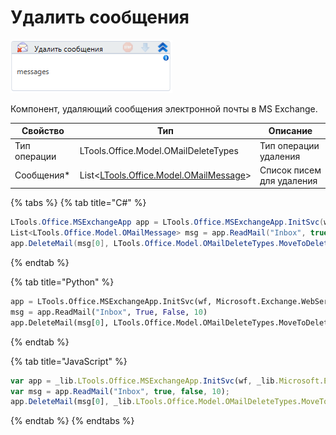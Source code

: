 # Удалить сообщения

![](<../../../../.gitbook/assets/image (439).png>)

Компонент, удаляющий сообщения электронной почты в MS Exchange.

| Свойство     | Тип                                                                    | Описание                  |
| ------------ | ---------------------------------------------------------------------- | ------------------------- |
| Тип операции | LTools.Office.Model.OMailDeleteTypes                                   | Тип операции удаления     |
| Сообщения\*  | List<[LTools.Office.Model.OMailMessage](../datatypes/omailmessage.md)> | Список писем для удаления |

{% tabs %}
{% tab title="C#" %}
```csharp
LTools.Office.MSExchangeApp app = LTools.Office.MSExchangeApp.InitSvc(wf, Microsoft.Exchange.WebServices.Data.ExchangeVersion.Exchange2013_SP1, "server url", "login", "pass", "domain");
List<LTools.Office.Model.OMailMessage> msg = app.ReadMail("Inbox", true, false, 10);
app.DeleteMail(msg[0], LTools.Office.Model.OMailDeleteTypes.MoveToDeletedItems);
```
{% endtab %}

{% tab title="Python" %}
```python
app = LTools.Office.MSExchangeApp.InitSvc(wf, Microsoft.Exchange.WebServices.Data.ExchangeVersion.Exchange2013_SP1, "server url", "login", "pass", "domain")
msg = app.ReadMail("Inbox", True, False, 10)
app.DeleteMail(msg[0], LTools.Office.Model.OMailDeleteTypes.MoveToDeletedItems)
```
{% endtab %}

{% tab title="JavaScript" %}
```javascript
var app = _lib.LTools.Office.MSExchangeApp.InitSvc(wf, _lib.Microsoft.Exchange.WebServices.Data.ExchangeVersion.Exchange2013_SP1, "server url", "login", "pass", "domain");
var msg = app.ReadMail("Inbox", true, false, 10);
app.DeleteMail(msg[0], _lib.LTools.Office.Model.OMailDeleteTypes.MoveToDeletedItems);
```
{% endtab %}
{% endtabs %}

